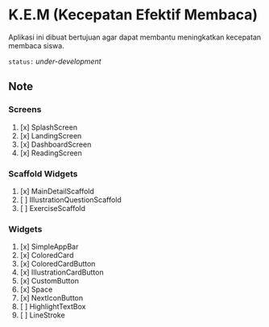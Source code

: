 # K.E.M (Kecepatan Efektif Membaca)

Aplikasi ini dibuat bertujuan agar dapat membantu meningkatkan kecepatan membaca siswa.

`status:` *under-development*

## Note

### Screens

 1. [x] SplashScreen
 2. [x] LandingScreen
 3. [x] DashboardScreen
 4. [x] ReadingScreen

### Scaffold Widgets

 1. [x] MainDetailScaffold
 2. [ ] IllustrationQuestionScaffold
 3. [ ] ExerciseScaffold

### Widgets

 1. [x] SimpleAppBar
 2. [x] ColoredCard
 3. [x] ColoredCardButton
 4. [x] IllustrationCardButton
 5. [x] CustomButton
 6. [x] Space
 7. [x] NextIconButton
 8. [ ] HighlightTextBox
 9. [ ] LineStroke
